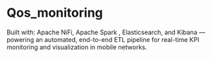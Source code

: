 # Qos_monitoring
Built with: Apache NiFi, Apache Spark , Elasticsearch, and Kibana — powering an automated, end-to-end ETL pipeline for real-time KPI monitoring and visualization in mobile networks.
